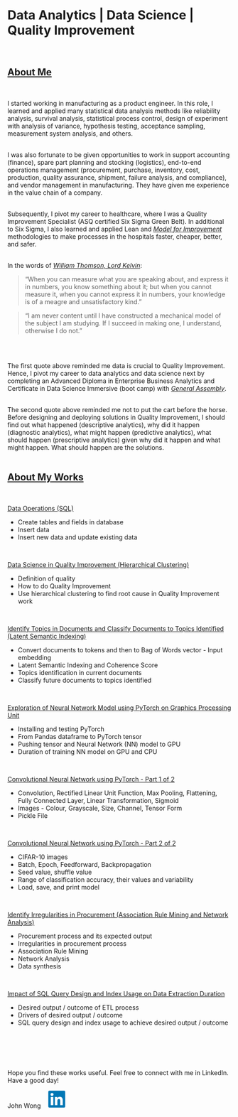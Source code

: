 # **Data Analytics | Data Science | Quality Improvement**
<br>

## <u>**About Me**</u>
<br>

I started working in manufacturing as a product engineer. In this role, I learned and applied many statistical data analysis methods like reliability analysis, survival analysis, statistical process control, design of experiment with analysis of variance, hypothesis testing, acceptance sampling, measurement system analysis, and others.
<br>
<br>

I was also fortunate to be given opportunities to work in support accounting (finance), spare part planning and stocking (logistics), end-to-end operations management (procurement, purchase, inventory, cost, production, quality assurance, shipment, failure analysis, and compliance), and vendor management in manufacturing. They have given me experience in the value chain of a company.
<br>
<br>

Subsequently, I pivot my career to healthcare, where I was a Quality Improvement Specialist (ASQ certified Six Sigma Green Belt). In additional to Six Sigma, I also learned and applied Lean and *[Model for Improvement](https://www.ihi.org/resources/how-to-improve)* methodologies to make processes in the hospitals faster, cheaper, better, and safer.
<br>
<br>

In the words of *[William Thomson, Lord Kelvin](https://physicsworld.com/a/in-praise-of-lord-kelvin/)*:

> “When you can measure what you are speaking about, and express it in numbers, you know something about it; but when you cannot measure it, when you cannot express it in numbers, your knowledge is of a meagre and unsatisfactory kind.”

> “I am never content until I have constructed a mechanical model of the subject I am studying. If I succeed in making one, I understand, otherwise I do not.”

<br>
<br>

The first quote above reminded me data is crucial to Quality Improvement. Hence, I pivot my career to data analytics and data science next by completing an Advanced Diploma in Enterprise Business Analytics and Certificate in Data Science Immersive (boot camp) with *[General Assembly](https://generalassemb.ly/)*.
<br>
<br>

The second quote above reminded me not to put the cart before the horse. Before designing and deploying solutions in Quality Improvement, I should find out what happened (descriptive analytics), why did it happen (diagnostic analytics), what might happen (predictive analytics), what should happen (prescriptive analytics) given why did it happen and what might happen. What should happen are the solutions.
<br>
<br>

## <u>**About My Works**</u>
<br>

[Data Operations (SQL)](https://github.com/johnwck/my_da_ds_work/tree/master/my_projects_github_pages/data_operations)
* Create tables and fields in database
* Insert data
* Insert new data and update existing data
<br>

[Data Science in Quality Improvement (Hierarchical Clustering)](https://github.com/johnwck/my_da_ds_work/tree/master/my_projects_github_pages/hierarchical_clustering)
* Definition of quality
* How to do Quality Improvement
* Use hierarchical clustering to find root cause in Quality Improvement work
<br>

[Identify Topics in Documents and Classify Documents to Topics Identified (Latent Semantic Indexing)](https://github.com/johnwck/my_da_ds_work/tree/master/my_projects_github_pages/latent_semantic_indexing)
* Convert documents to tokens and then to Bag of Words vector - Input embedding
* Latent Semantic Indexing and Coherence Score
* Topics identification in current documents
* Classify future documents to topics identified
<br>

[Exploration of Neural Network Model using PyTorch on Graphics Processing Unit](https://github.com/johnwck/my_da_ds_work/tree/master/my_projects_github_pages/pytorch_neural_network_model_on_gpu)
* Installing and testing PyTorch
* From Pandas dataframe to PyTorch tensor
* Pushing tensor and Neural Network (NN) model to GPU
* Duration of training NN model on GPU and CPU
<br>

[Convolutional Neural Network using PyTorch - Part 1 of 2](https://github.com/johnwck/my_da_ds_work/tree/master/my_projects_github_pages/pytorch_convolutional_neural_network_part_1)
* Convolution, Rectified Linear Unit Function, Max Pooling, Flattening, Fully Connected Layer, Linear Transformation, Sigmoid
* Images - Colour, Grayscale, Size, Channel, Tensor Form
* Pickle File
<br>

[Convolutional Neural Network using PyTorch - Part 2 of 2](https://github.com/johnwck/my_da_ds_work/tree/master/my_projects_github_pages/pytorch_convolutional_neural_network_part_2)
* CIFAR-10 images
* Batch, Epoch, Feedforward, Backpropagation
* Seed value, shuffle value
* Range of classification accuracy, their values and variability
* Load, save, and print model
<br>

[Identify Irregularities in Procurement (Association Rule Mining and Network Analysis)](https://github.com/johnwck/my_da_ds_work/tree/master/my_projects_github_pages/association_rule_mining_network_analysis_procurement)
* Procurement process and its expected output
* Irregularities in procurement process
* Association Rule Mining
* Network Analysis
* Data synthesis
<br>

[Impact of SQL Query Design and Index Usage on Data Extraction Duration](https://github.com/johnwck/my_da_ds_work/tree/master/my_projects_github_pages/sql_query_design_index_etl)
* Desired output / outcome of ETL process
* Drivers of desired output / outcome
* SQL query design and index usage to achieve desired output / outcome
<br>
<br>
<br>
<br>

Hope you find these works useful. Feel free to connect with me in LinkedIn. Have a good day!
<br>

John Wong &nbsp;&nbsp; [<img src='linkedin.png' height="40">](https://www.linkedin.com/in/wongchikeongjohn)
<br>
